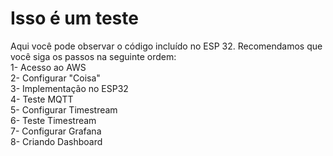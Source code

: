 <html>
  <h1><b>Isso é um teste </b></h1>
  Aqui você pode observar o código incluído no ESP 32.
  Recomendamos que você siga os passos na seguinte ordem: <br>
  1- Acesso ao AWS <br>
  2- Configurar "Coisa" <br>
  3- Implementação no ESP32 <br>
  4- Teste MQTT <br>
  5- Configurar Timestream <br>
  6- Teste Timestream <br>
  7- Configurar Grafana <br>
  8- Criando Dashboard <br>
</html>
